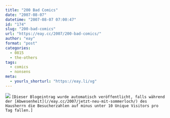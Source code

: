```yaml
---
title: "200 Bad Comics"
date: "2007-08-07"
datetime: "2007-08-07 07:00:47"
id: "174"
slug: "200-bad-comics"
url: "https://eay.cc/2007/200-bad-comics/"
author: "eay"
format: "post"
categories:
  - 0815
  - the-others
tags:
  - comics
  - nonsens
meta:
  - yourls_shorturl: "https://eay.li/xg"
---
```


[![](/uploads/2007/badcomics.gif)](http://nedroid.com/bcpage1.html) `[Dieser Blogeintrag wurde automatisch veröffentlicht, falls während der [Abwesenheit](//eay.cc/2007/jetzt-neu-mit-sommerloch/) des Hausherrn die Besucherzahlen auf minus unter 10 Unique Visitors pro Tag fallen.]`
